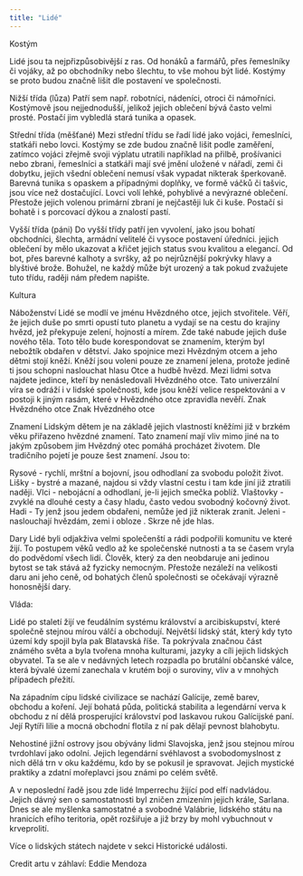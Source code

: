 ```yaml
---
title: "Lidé"
---
```

Kostým

Lidé jsou ta nejpřizpůsobivější z ras. Od honáků a farmářů, přes řemeslníky či vojáky, až po obchodníky nebo šlechtu, to vše mohou být lidé. Kostýmy se proto budou značně lišit dle postavení ve společnosti.

Nižší třída (lůza)
Patří sem např. robotníci, nádeníci, otroci či námořníci. Kostýmově jsou nejjednodušší, jelikož jejich oblečení bývá často velmi prosté. Postačí jim vybledlá stará tunika a opasek.

Střední třída (měšťané)
Mezi střední třídu se řadí lidé jako vojáci, řemeslníci, statkáři nebo lovci. Kostýmy se zde budou značně lišit podle zaměření, zatímco vojáci zřejmě svoji výplatu utratili například na přilbě, prošívanici nebo zbrani, řemeslníci a statkáři mají své jmění uložené v nářadí, zemi či dobytku, jejich všední oblečení nemusí však vypadat nikterak šperkovaně. Barevná tunika s opaskem a případnými doplňky, ve formě váčků či tašvic, jsou více než dostačující. Lovci volí lehké, pohyblivé a nevýrazné oblečení. Přestože jejich volenou primární zbraní je nejčastěji luk či kuše. Postačí si bohatě i s porcovací dýkou a znalostí pastí.

Vyšší třída (páni)
Do vyšší třídy patří jen vyvolení, jako jsou bohatí obchodníci, šlechta, armádní velitelé či vysoce postavení úředníci. jejich oblečení by mělo ukazovat a křičet jejich status svou kvalitou a elegancí. Od bot, přes barevné kalhoty a svršky, až po nejrůznější pokrývky hlavy a blyštivé brože. Bohužel, ne každý může být urozený a tak pokud zvažujete tuto třídu, raději nám předem napište.

Kultura

Náboženství
Lidé se modlí ve jménu Hvězdného otce, jejich stvořitele. Věří, že jejich duše po smrti opustí tuto planetu a vydají se na cestu do krajiny hvězd, jež překypuje zelení, hojností a mírem. Zde také nabude jejich duše nového těla. Toto tělo bude korespondovat se znamením, kterým byl nebožtík obdařen v dětství. Jako spojnice mezi Hvězdným otcem a jeho dětmi stojí kněží. Kněží jsou voleni pouze ze znamení jelena, protože jedině ti jsou schopni naslouchat hlasu Otce a hudbě hvězd. Mezi lidmi sotva najdete jedince, kteří by nenásledovali Hvězdného otce. Tato univerzální víra se odráží i v lidské společnosti, kde jsou kněží velice respektováni a v postoji k jiným rasám, které v Hvězdného otce zpravidla nevěří.
Znak Hvězdného otce
Znak Hvězdného otce

Znamení
Lidským dětem je na základě jejich vlastností kněžími již v brzkém věku přiřazeno hvězdné znamení. Tato znamení mají vliv mimo jiné na to jakým způsobem jim Hvězdný otec pomáhá procházet životem.
Dle tradičního pojetí je pouze šest znamení. Jsou to:

Rysové - rychlí, mrštní a bojovní, jsou odhodlaní za svobodu položit život.
Lišky - bystré a mazané, najdou si vždy vlastní cestu i tam kde jiní již ztratili naději.
Vlci - nebojácní a odhodlaní, je-li jejich smečka poblíž.
Vlaštovky - zvyklé na dlouhé cesty a časy hladu, často vedou svobodný kočovný život.
Hadi - Ty jenž jsou jedem obdařeni, nemůže jed již nikterak zranit. 
Jeleni - naslouchají hvězdám, zemi i obloze . Skrze ně jde hlas.

Dary
Lidé byli odjakživa velmi společenští a rádi podpořili komunitu ve které žijí. To postupem věků vedlo až ke společenské nutnosti a ta se časem vryla do podvědomí všech lidí. Člověk, který za den neobdaruje ani jedinou bytost se tak stává až fyzicky nemocným. Přestože nezáleží na velikosti daru ani jeho ceně, od bohatých členů společnosti se očekávají výrazně honosnější dary. 

Vláda:

Lidé po staletí žijí ve feudálním systému království a arcibiskupství, které společně stejnou mírou válčí a obchodují. Největší lidský stát, který kdy tyto území kdy spojil byla pak Blatavská říše. Ta pokrývala značnou část známého světa a byla tvořena mnoha kulturami, jazyky a cíli jejich lidských obyvatel. Ta se ale v nedávných letech rozpadla po brutální občanské válce, která bývalé území zanechala v krutém boji o suroviny, vliv a v mnohých případech přežití.

Na západním cípu lidské civilizace se nachází Galícije, země barev, obchodu a koření. Její bohatá půda, politická stabilita a legendární verva k obchodu z ní dělá prosperující království pod laskavou rukou Galícijské paní. Její Rytíři lilie a mocná obchodní flotila z ní pak dělají pevnost blahobytu.

Nehostiné jižní ostrovy jsou obývány lidmi Slavojska, jenž jsou stejnou mírou tvrdohlaví jako odolní. Jejich legendární svéhlavost a svobodomyslnost z nich dělá trn v oku každému, kdo by se pokusil je spravovat. Jejich mystické praktiky a zdatní mořeplavci jsou známi po celém světě.

A v neposlední řadě jsou zde lidé Imperrechu žijící pod elfí nadvládou. Jejich dávný sen o samostatnosti byl zničen zmizením jejich krále, Sarlana. Dnes se ale myšlenka samostatné a svobodné Valábrie, lidského státu na hranicích efího teritoria, opět rozšiřuje a již brzy by mohl vybuchnout v krveprolití.


Více o lidských státech najdete v sekci Historické události.

Credit artu v záhlaví: Eddie Mendoza
